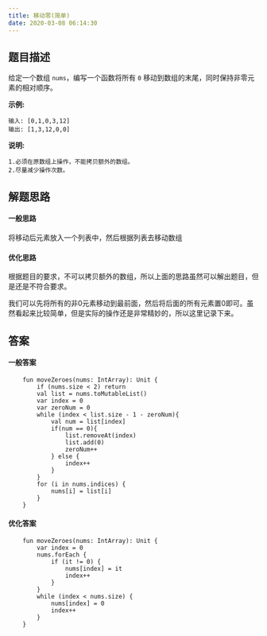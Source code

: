 ```yaml
---
title: 移动零(简单)
date: 2020-03-08 06:14:30
---
```

## 题目描述

给定一个数组 ``nums``，编写一个函数将所有 ``0`` 移动到数组的末尾，同时保持非零元素的相对顺序。

**示例:**


```
输入: [0,1,0,3,12]
输出: [1,3,12,0,0]
```

**说明:**

    1.必须在原数组上操作，不能拷贝额外的数组。 
    2.尽量减少操作次数。
    
    
    
## 解题思路

#### 一般思路

将移动后元素放入一个列表中，然后根据列表去移动数组

#### 优化思路

根据题目的要求，不可以拷贝额外的数组，所以上面的思路虽然可以解出题目，但是还是不符合要求。


我们可以先将所有的非0元素移动到最前面，然后将后面的所有元素置0即可。虽然看起来比较简单，但是实际的操作还是非常精妙的，所以这里记录下来。


## 答案

#### 一般答案


```
    fun moveZeroes(nums: IntArray): Unit {
        if (nums.size < 2) return
        val list = nums.toMutableList()
        var index = 0
        var zeroNum = 0
        while (index < list.size - 1 - zeroNum){
            val num = list[index]
            if(num == 0){
                list.removeAt(index)
                list.add(0)
                zeroNum++
            } else {
                index++
            }
        }
        for (i in nums.indices) {
            nums[i] = list[i]
        }
    }
```


#### 优化答案


```
    fun moveZeroes(nums: IntArray): Unit {
        var index = 0
        nums.forEach {
            if (it != 0) {
                nums[index] = it
                index++
            }
        }
        while (index < nums.size) {
            nums[index] = 0
            index++
        }
    }
```
